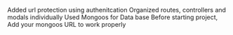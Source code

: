 Added url protection using authenitcation
Organized routes, controllers and modals individually
Used Mongoos for Data base
Before starting project, Add your mongoos URL to work properly
